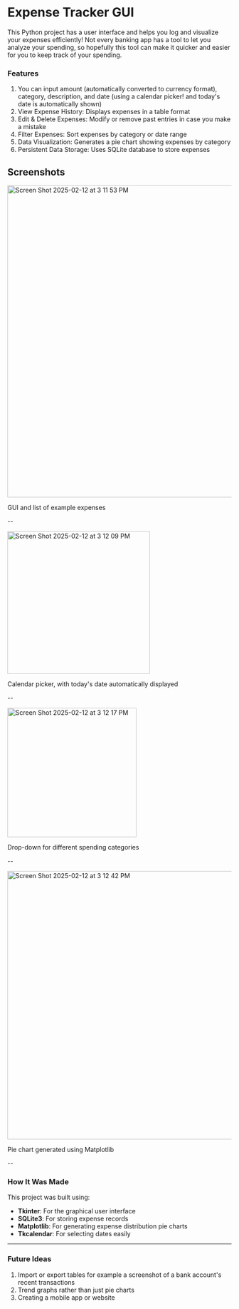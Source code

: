 # Expense Tracker GUI

This Python project has a user interface and helps you log and visualize your expenses efficiently! Not every banking app has a tool to let you analyze your spending, so hopefully this tool can make it quicker and easier for you to keep track of your spending. 


### Features
1. You can input amount (automatically converted to currency format), category, description, and date (using a calendar picker! and today's date is automatically shown)
2. View Expense History: Displays expenses in a table format  
3. Edit & Delete Expenses: Modify or remove past entries in case you make a mistake
4. Filter Expenses: Sort expenses by category or date range
5. Data Visualization: Generates a pie chart showing expenses by category  
6. Persistent Data Storage: Uses SQLite database to store expenses

## Screenshots
<img width="700" alt="Screen Shot 2025-02-12 at 3 11 53 PM" src="https://github.com/user-attachments/assets/b73f8d6e-65f4-467e-817d-b56293e39bc6" />

GUI and list of example expenses

--

<img width="320" alt="Screen Shot 2025-02-12 at 3 12 09 PM" src="https://github.com/user-attachments/assets/45d71ae2-1c31-4be5-a645-b884fe205151" />

Calendar picker, with today's date automatically displayed

--

<img width="290" alt="Screen Shot 2025-02-12 at 3 12 17 PM" src="https://github.com/user-attachments/assets/ffbea984-8478-4c11-811d-f73d3b16683f" />

Drop-down for different spending categories

--

<img width="602" alt="Screen Shot 2025-02-12 at 3 12 42 PM" src="https://github.com/user-attachments/assets/56847350-c60e-4e91-a734-e72af754a26e" />

Pie chart generated using Matplotlib

--

### How It Was Made
This project was built using:
- **Tkinter**: For the graphical user interface  
- **SQLite3**: For storing expense records  
- **Matplotlib**: For generating expense distribution pie charts  
- **Tkcalendar**: For selecting dates easily  

---

### Future Ideas
1. Import or export tables for example a screenshot of a bank account's recent transactions
2. Trend graphs rather than just pie charts
3. Creating a mobile app or website 
